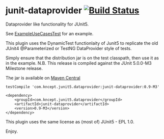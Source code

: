 # junit-dataprovider [![Build Status](https://travis-ci.org/kncept/junit-dataprovider.svg?branch=master)](https://travis-ci.org/kncept/junit-dataprovider)
Dataprovider like functionality for JUnit5.

See [ExampleUseCasesTest](src/test/java/integTest/com/kncept/junit/dataprovider/ExampleUseCasesTest.java) for an example.

This plugin uses the DynamicTest functionlaity of Junit5 to replicate the old JUnit4 @Parameterized or TestNG DataProvider style of tests.

Simply ensure that the distribution jar is on the test classpath, then use it as in the example.
N.B. This release is compiled against the JUnit 5.0.0-M3 Milestone release.

The jar is available on [Maven Central](http://search.maven.org/#artifactdetails%7Ccom.kncept.junit5.dataprovider%7Cjunit-dataprovider%7C0.9-M3%7Cjar)


    testCompile 'com.kncept.junit5.dataprovider:junit-dataprovider:0.9-M3'
    
    <dependency>
        <groupId>com.kncept.junit5.dataprovider</groupId>
        <artifactId>junit-dataprovider</artifactId>
        <version>0.9-M3</version>
    </dependency>

This plugin uses the same license as (most of) JUnit5 - EPL 1.0.

Enjoy.
